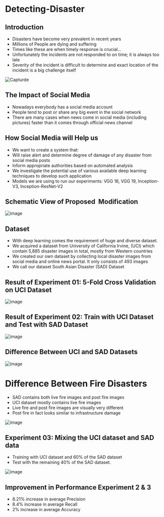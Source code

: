 # Detecting-Disaster
## Introduction ##

* Disasters have become very prevalent in recent years
* Millions of People are dying and suffering
* Times like these are when timely response is crucial…
* Unfortunately the incidents are not responded to on time; it is always too late
* Severity of the incident is difficult to determine and exact location of the incident is a big challenge itself

![Capturde](https://user-images.githubusercontent.com/55071900/73589713-3afbfd00-4504-11ea-87a6-99f1dbac181c.PNG)

## The Impact of Social Media

* Nowadays everybody has a social media account​
* People tend to post or share any big event in the social network​
* There are many cases when news come in social media (including pictures) faster than it comes through official news channel

## How Social Media will Help us

* We want to create a system that:​
* Will raise alert and determine degree of damage of any disaster from social media posts​
* Inform appropriate authorities based on automated analysis ​
* We investigate the potential use of various available deep learning techniques to develop such application ​
* Models we are using to run our experiments: VGG 16, VGG 19, Inception-V3, Inception-ResNet-V2

## Schematic View of Proposed  Modification

![image](https://user-images.githubusercontent.com/55071900/73589742-b8277200-4504-11ea-977c-05af024f9b9f.png)

## Dataset

* With deep learning comes the requirement of huge and diverse dataset.​
* We acquired a dataset from University of California Irvine, (UCI) which contain 5,885 disaster images in total, mostly from Western countries​
* We created our own dataset by collecting local disaster images from social media and online news portal. It only consists of 493 images​
* We call our dataset South Asian Disaster (SAD) Dataset

## Result of Experiment 01: 5-Fold Cross Validation on UCI Dataset 

![image](https://user-images.githubusercontent.com/55071900/73589875-1b65d400-4506-11ea-9c5e-9d46eaabab25.png)

## Result of Experiment 02: Train with UCI Dataset and Test with SAD Dataset

![image](https://user-images.githubusercontent.com/55071900/73589888-3afcfc80-4506-11ea-91d5-ec72e0106644.png)

## Difference Between UCI and SAD Datasets

![image](https://user-images.githubusercontent.com/55071900/73589767-fd4ba400-4504-11ea-8dfe-5386c94b1b96.png)

# Difference Between Fire Disasters

* SAD contains both live fire images and post fire images​
* UCI dataset mostly contains live fire images​
* Live fire and post fire images are visually very different​
* Post fire in fact looks similar to infrastructure damage

![image](https://user-images.githubusercontent.com/55071900/73589914-70a1e580-4506-11ea-8982-775b383bdc91.png)

## Experiment 03: Mixing the UCI dataset and SAD data

* Training with UCI dataset and 60% of the SAD dataset ​
* Test with the remaining 40% of the SAD dataset. 

![image](https://user-images.githubusercontent.com/55071900/73589935-a34bde00-4506-11ea-9650-ca01355e0e82.png)

## Improvement in Performance Experiment 2 & 3​

* 8.21% increase in average Precision ​
* 8.4% increase in average Recall​
* 2% increase in average Accuracy
